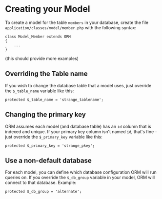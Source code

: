 # Creating your Model

To create a model for the table `members` in your database, create the file `application/classes/model/member.php` with the following syntax:

    class Model_Member extends ORM
    {
        ...
    }

(this should provide more examples)

## Overriding the Table name

If you wish to change the database table that a model uses, just override the `$_table_name` variable like this:

    protected $_table_name = 'strange_tablename';

## Changing the primary key

ORM assumes each model (and database table) has an `id` column that is indexed and unique. If your primary key column isn't named `id`, that's fine - just override the `$_primary_key` variable like this:

    protected $_primary_key = 'strange_pkey';

## Use a non-default database

For each model, you can define which database configuration ORM will run queries on. If you override the `$_db_group` variable in your model, ORM will connect to that database. Example:

    protected $_db_group = 'alternate';
